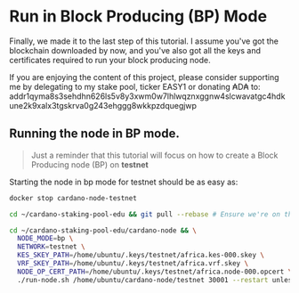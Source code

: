 # Run in Block Producing (BP) Mode

Finally, we made it to the last step of this tutorial. I assume you've got the blockchain downloaded by now,
and you've also got all the keys and certificates required to run your block producing node.

If you are enjoying the content of this project, please consider supporting me by delegating to my stake pool, ticker EASY1 or
donating ₳D₳ to: addr1qyma8s3sehdhn626ls5v8y3xwm0w7lhlwqznxggnw4slcwavatgc4hdkune2k9xalx3tgskrva0g243ehggg8wkkpzdquegjwp

## Running the node in BP mode.

> Just a reminder that this tutorial will focus on how to create a Block Producing node (BP) on **testnet**

Starting the node in bp mode for testnet should be as easy as:

```bash
docker stop cardano-node-testnet

cd ~/cardano-staking-pool-edu && git pull --rebase # Ensure we're on the latest version of the project

cd ~/cardano-staking-pool-edu/cardano-node && \
  NODE_MODE=bp \
  NETWORK=testnet \
  KES_SKEY_PATH=/home/ubuntu/.keys/testnet/africa.kes-000.skey \
  VRF_SKEY_PATH=/home/ubuntu/.keys/testnet/africa.vrf.skey \
  NODE_OP_CERT_PATH=/home/ubuntu/.keys/testnet/africa.node-000.opcert \
  ./run-node.sh /home/ubuntu/cardano-node/testnet 30001 --restart unless-stopped
```

